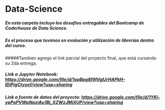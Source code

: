 # Data-Science
##### En esta carpeta incluyo los desafíos entregables del Bootcamp de Coderhouse de Data Science.
##### Es el proceso que tuvimos en evolución y utilización de librerías dentro del curso.
#####Tambien agrego el link parcial del proyecto final, que está cursando su 2da entrega.

##### Link a Jupyter Notebook: https://drive.google.com/file/d/1opBpg8f9IVgfJrHAPkH-lDiPigCtysef/view?usp=sharing
##### Link a fuente de datos del proyecto: https://drive.google.com/file/d/1YKi-ypPoPVWpNaziAu1Bj_XZWzJMjXUP/view?usp=sharing
